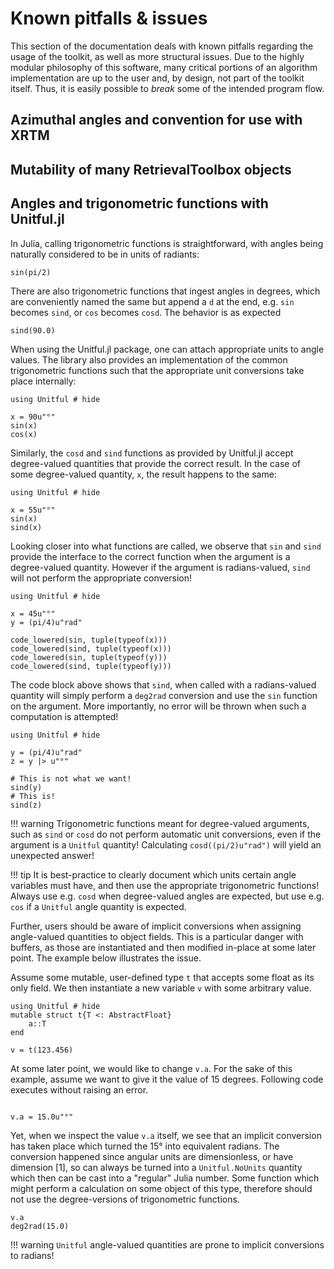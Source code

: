 # Known pitfalls & issues

This section of the documentation deals with known pitfalls regarding the usage of the toolkit, as well as more structural issues. Due to the highly modular philosophy of this software, many critical portions of an algorithm implementation are up to the user and, by design, not part of the toolkit itself. Thus, it is easily possible to _break_ some of the intended program flow.

## Azimuthal angles and convention for use with XRTM



## Mutability of many RetrievalToolbox objects



## Angles and trigonometric functions with Unitful.jl

In Julia, calling trigonometric functions is straightforward, with angles being naturally considered to be in units of radiants:

```@repl
sin(pi/2)
```

There are also trigonometric functions that ingest angles in degrees, which are conveniently named the same but append a `d` at the end, e.g. `sin` becomes `sind`, or `cos` becomes `cosd`. The behavior is as expected

```@repl
sind(90.0)
```

When using the Unitful.jl package, one can attach appropriate units to angle values. The library also provides an implementation of the common trigonometric functions such that the appropriate unit conversions take place internally:
```@repl
using Unitful # hide

x = 90u"°"
sin(x)
cos(x)
```

Similarly, the `cosd` and `sind` functions as provided by Unitful.jl accept degree-valued quantities that provide the correct result. In the case of some degree-valued quantity, `x`, the result happens to the same:

```@repl
using Unitful # hide

x = 55u"°"
sin(x)
sind(x)

```

Looking closer into what functions are called, we observe that `sin` and `sind` provide the interface to the correct function when the argument is a degree-valued quantity. However if the argument is radians-valued, `sind` will not perform the appropriate conversion!

```@repl
using Unitful # hide

x = 45u"°"
y = (pi/4)u"rad"

code_lowered(sin, tuple(typeof(x)))
code_lowered(sind, tuple(typeof(x)))
code_lowered(sin, tuple(typeof(y)))
code_lowered(sind, tuple(typeof(y)))

```

The code block above shows that `sind`, when called with a radians-valued quantity will simply perform a `deg2rad` conversion and use the `sin` function on the argument. More importantly, no error will be thrown when such a computation is attempted!

```@repl
using Unitful # hide

y = (pi/4)u"rad"
z = y |> u"°"

# This is not what we want!
sind(y)
# This is!
sind(z)

```

!!! warning
    Trigonometric functions meant for degree-valued arguments, such as `sind` or `cosd` do not perform automatic unit conversions, even if the argument is a `Unitful` quantity! Calculating `cosd((pi/2)u"rad")` will yield an unexpected answer!


!!! tip
    It is best-practice to clearly document which units certain angle variables must have, and then use the appropriate trigonometric functions! Always use e.g. `cosd` when degree-valued angles are expected, but use e.g. `cos` if a `Unitful` angle quantity is expected.


Further, users should be aware of implicit conversions when assigning angle-valued quantities to object fields. This is a particular danger with buffers, as those are instantiated and then modified in-place at some later point. The example below illustrates the issue.

Assume some mutable, user-defined type `t` that accepts some float as its only field. We then instantiate a new variable `v` with some arbitrary value.

```@repl type; continued = true
using Unitful # hide
mutable struct t{T <: AbstractFloat}
    a::T
end

v = t(123.456)
```

At some later point, we would like to change `v.a`. For the sake of this example, assume we want to give it the value of 15 degrees. Following code executes without raising an error.

```@repl type

v.a = 15.0u"°"
```

Yet, when we inspect the value `v.a` itself, we see that an implicit conversion has taken place which turned the 15° into equivalent radians. The conversion happened since angular units are dimensionless, or have dimension [1], so can always be turned into a `Unitful.NoUnits` quantity which then can be cast into a "regular" Julia number. Some function which might perform a calculation on some object of this type, therefore should not use the degree-versions of trigonometric functions.

```@repl type
v.a
deg2rad(15.0)
```

!!! warning
    `Unitful` angle-valued quantities are prone to implicit conversions to radians!